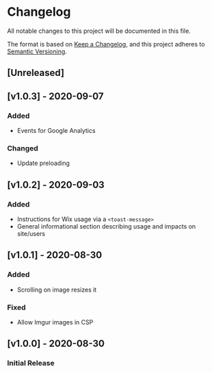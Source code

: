 <!-- markdownlint-disable -->
# Changelog
All notable changes to this project will be documented in this file.

The format is based on [Keep a Changelog](https://keepachangelog.com/en/1.0.0/),
and this project adheres to [Semantic Versioning](https://semver.org/spec/v2.0.0.html).

## [Unreleased]

## [v1.0.3] - 2020-09-07

### Added
- Events for Google Analytics

### Changed
- Update preloading

## [v1.0.2] - 2020-09-03

### Added
- Instructions for Wix usage via a `<toast-message>`
- General informational section describing usage and impacts on site/users

## [v1.0.1] - 2020-08-30

### Added
- Scrolling on image resizes it

### Fixed
- Allow Imgur images in CSP

## [v1.0.0] - 2020-08-30

### Initial Release
